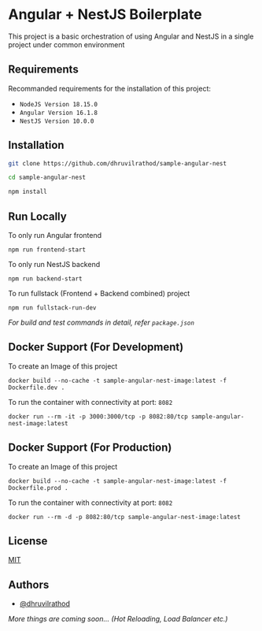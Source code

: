 # Angular + NestJS Boilerplate

This project is a basic orchestration of using Angular and NestJS in a single project under common environment

## Requirements

Recommanded requirements for the installation of this project:

- `NodeJS Version 18.15.0`
- `Angular Version 16.1.8`
- `NestJS Version 10.0.0`


## Installation 

```bash
git clone https://github.com/dhruvilrathod/sample-angular-nest

cd sample-angular-nest

npm install

```
    
## Run Locally

To only run Angular frontend

```
npm run frontend-start
```

To only run NestJS backend

```
npm run backend-start
```
To run fullstack (Frontend + Backend combined) project

```
npm run fullstack-run-dev
```

*For build and test commands in detail, refer `package.json`*
## Docker Support (For Development)

To create an Image of this project

```
docker build --no-cache -t sample-angular-nest-image:latest -f Dockerfile.dev .
```

To run the container with connectivity at port: `8082`

```
docker run --rm -it -p 3000:3000/tcp -p 8082:80/tcp sample-angular-nest-image:latest
```

## Docker Support (For Production)

To create an Image of this project

```
docker build --no-cache -t sample-angular-nest-image:latest -f Dockerfile.prod .
```

To run the container with connectivity at port: `8082`

```
docker run --rm -d -p 8082:80/tcp sample-angular-nest-image:latest
```

## License

[MIT](https://choosealicense.com/licenses/mit/)


## Authors

- [@dhruvilrathod](https://www.github.com/dhruvilrathod)


*More things are coming soon... (Hot Reloading, Load Balancer etc.)*
